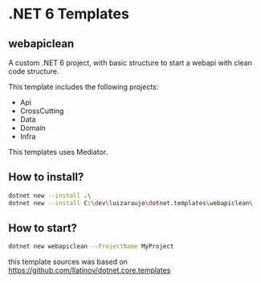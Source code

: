 # .NET 6 Templates

## webapiclean

A custom .NET 6 project, with basic structure to start a webapi with clean code structure.

This template includes the following projects:
* Api
* CrossCutting
* Data
* Domain
* Infra

This templates uses Mediator.

## How to install?

```bash
dotnet new --install .\
dotnet new --install C:\dev\luizaraujo\dotnet.templates\webapiclean\        
```

## How to start?

```bash
dotnet new webapiclean --ProjectName MyProject
```

this template sources was based on https://github.com/llatinov/dotnet.core.templates